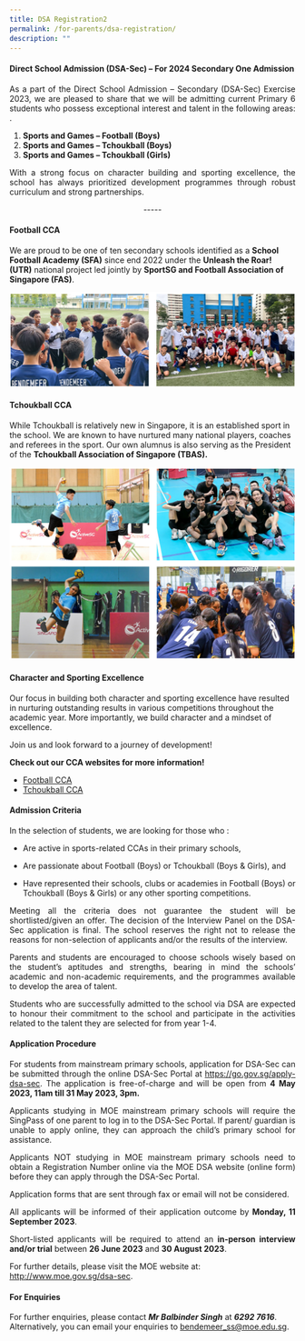 ```yaml
---
title: DSA Registration2
permalink: /for-parents/dsa-registration/
description: ""
---
```

#### **Direct School Admission (DSA-Sec) – For 2024 Secondary One Admission**

<p style="text-align:justify">As a part of the Direct School Admission – Secondary (DSA-Sec) Exercise 2023, we are pleased to share that we will be admitting current Primary 6 students who possess exceptional interest and talent in the following areas: .</p>

1.	**Sports and Games – Football (Boys)**
2.	**Sports and Games – Tchoukball (Boys)**
3.	**Sports and Games – Tchoukball (Girls)** 

<p style="text-align:justify">With a strong focus on character building and sporting excellence, the school has always prioritized development programmes through robust curriculum and strong partnerships. </p>

<p style="text-align:center">-----</p>

#### **Football CCA** 

We are proud to be one of ten secondary schools identified as a **School Football Academy (SFA)** since end 2022 under the **Unleash the Roar! (UTR)** national project led jointly by **SportSG and Football Association of Singapore (FAS)**. 

![](/images/Usefullinks/dsa-football.jpg)


#### **Tchoukball CCA** 

While Tchoukball is relatively new in Singapore, it is an established sport in the school. We are known to have nurtured many national players, coaches and referees in the sport. Our own alumnus is also serving as the President of the <b>Tchoukball Association of Singapore (TBAS). </b>

![](/images/Usefullinks/dsa-tchoukball.jpg)


#### **Character and Sporting Excellence** 

Our focus in building both character and sporting excellence have resulted in nurturing outstanding results in various competitions throughout the academic year.  More importantly, we build character and a mindset of excellence. 

Join us and look forward to a journey of development!  

**Check out our CCA websites for more information!** 
<br>
* [Football CCA](/cca/sports/football/)
* [Tchoukball CCA](/cca/sports/tchoukball/) 


#### **Admission Criteria**

<p style="text-align:justify">In the selection of students, we are looking for those who :</p>

* <p style="text-align:justify">Are active in sports-related CCAs in their primary schools,</p>
* <p style="text-align:justify">Are passionate about Football (Boys) or Tchoukball (Boys &amp; Girls), and</p>
* <p style="text-align:justify">Have represented their schools, clubs or academies in Football (Boys) or Tchoukball (Boys &amp; Girls) or any other sporting competitions.</p>

<p style="text-align:justify">Meeting all the criteria does not guarantee the student will be shortlisted/given an offer. The decision of the Interview Panel on the DSA-Sec application is final.  The school reserves the right not to release the reasons for non-selection of applicants and/or the results of the interview.</p>

<p style="text-align:justify">Parents and students are encouraged to choose schools wisely based on the student’s aptitudes and strengths, bearing in mind the schools’ academic and non-academic requirements, and the programmes available to develop the area of talent.</p>


<p style="text-align:justify">Students who are successfully admitted to the school via DSA are expected to honour their commitment to the school and participate in the activities related to the talent they are selected for from year 1-4.</p>


#### **Application Procedure**

<p style="text-align:justify">For students from mainstream primary schools, application for DSA-Sec can be submitted through the online DSA-Sec Portal at <a href="https://go.gov.sg/apply-dsa-sec">https://go.gov.sg/apply-dsa-sec</a>. The application is free-of-charge and will be open from <b>4 May 2023, 11am till 31 May 2023, 3pm.</b></p>

<p style="text-align:justify">Applicants studying in MOE mainstream primary schools will require the SingPass of one parent to log in to the DSA-Sec Portal. If parent/ guardian is unable to apply online, they can approach the child’s primary school for assistance. </p>
	
<p style="text-align:justify">Applicants NOT studying in MOE mainstream primary schools need to obtain a Registration Number online via the MOE DSA website (online form) before they can apply through the DSA-Sec Portal.</p>

<p style="text-align:justify">Application forms that are sent through fax or email will not be considered.</p>

<p style="text-align:justify">All applicants will be informed of their application outcome by <b>Monday, 11 September 2023</b>.</p>

<p style="text-align:justify">Short-listed applicants will be required to attend an <b>in-person interview and/or trial</b> between  <b>26 June 2023</b> and <b>30 August 2023</b>.</p>

For further details, please visit the MOE website at: <a href="https://www.moe.gov.sg/dsa-sec">http://www.moe.gov.sg/dsa-sec</a>.
<br>



#### **For Enquiries**

For further enquiries, please contact ***Mr Balbinder Singh*** at ***6292 7616***. Alternatively, you can email your enquiries to bendemeer_ss@moe.edu.sg.